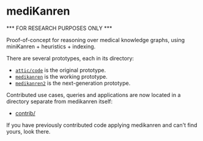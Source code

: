 # mediKanren

*** FOR RESEARCH PURPOSES ONLY ***

Proof-of-concept for reasoning over medical knowledge graphs, using miniKanren + heuristics + indexing.

There are several prototypes, each in its directory:

- [`attic/code`](attic/code) is the original prototype.
- [`medikanren`](medikanren) is the working prototype.
- [`medikanren2`](medikanren2) is the next-generation prototype.

Contributed use cases, queries and applications are now located in a directory separate from medikanren itself:

- [contrib/](contrib)

If you have previously contributed code applying medikanren and can't find yours, look there.









